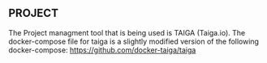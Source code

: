 ## PROJECT

The Project managment tool that is being used is TAIGA (Taiga.io).
The docker-compose file for taiga is a slightly modified version of the following docker-compose: https://github.com/docker-taiga/taiga